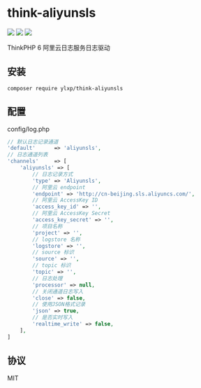 # think-aliyunsls
[![](https://img.shields.io/packagist/v/tlingc/think-aliyunsls.svg)](https://packagist.org/packages/tlingc/think-aliyunsls)
[![](https://img.shields.io/packagist/dt/tlingc/think-aliyunsls.svg)](https://packagist.org/packages/tlingc/think-aliyunsls)
[![](https://img.shields.io/badge/license-MIT-green.svg)](LICENSE.md)

ThinkPHP 6 阿里云日志服务日志驱动

## 安装
```
composer require ylxp/think-aliyunsls
```

## 配置
config/log.php
```php
// 默认日志记录通道
'default'      => 'aliyunsls',
// 日志通道列表
'channels'     => [
    'aliyunsls' => [
        // 日志记录方式
        'type' => 'Aliyunsls',
        // 阿里云 endpoint
        'endpoint' => 'http://cn-beijing.sls.aliyuncs.com/',
        // 阿里云 AccessKey ID
        'access_key_id' => '',
        // 阿里云 AccessKey Secret
        'access_key_secret' => '',
        // 项目名称
        'project' => '',
        // logstore 名称
        'logstore' => '',
        // source 标识
        'source' => '',
        // topic 标识
        'topic' => '',
        // 日志处理
        'processor' => null,
        // 关闭通道日志写入
        'close' => false,
        // 使用JSON格式记录
        'json' => true,
        // 是否实时写入
        'realtime_write' => false,
    ],
]
```

## 协议
MIT